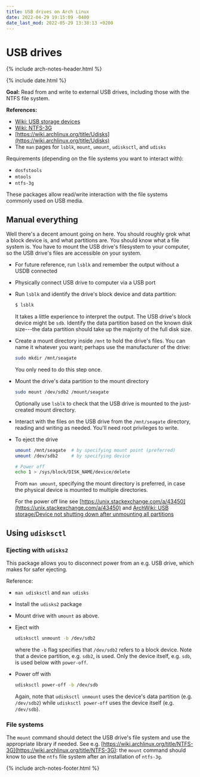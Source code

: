 ```yaml
---
title: USB drives on Arch Linux
date: 2022-04-29 19:15:09 -0400
date_last_mod: 2022-05-29 13:38:13 +0200
---
```


# USB drives

{% include arch-notes-header.html %}

{% include date.html %}

**Goal:** Read from and write to external USB drives, including those with the NTFS file system.

**References:**
- [Wiki: USB storage devices](https://wiki.archlinux.org/title/USB_storage_devices)
- [Wiki: NTFS-3G](https://wiki.archlinux.org/title/NTFS-3G)
- [https://wiki.archlinux.org/title/Udisks](https://wiki.archlinux.org/title/Udisks)
- The `man` pages for `lsblk`, `mount`, `umount`, `udisksctl`, and `udisks`

Requirements (depending on the file systems you want to interact with):
- `dosfstools`
- `mtools`
- `ntfs-3g`

These packages allow read/write interaction with the file systems commonly used on USB media.

## Manual everything

Well there's a decent amount going on here.
You should roughly grok what a block device is, and what partitions are.
You should know what a file system is.
You have to mount the USB drive's filesystem to your computer, so the USB drive's files are accessible on your system.

- For future reference, run `lsblk` and remember the output without a USDB connected 

- Physically connect USB drive to computer via a USB port

- Run `lsblk` and identify the drive's block device and data partition:
  ```sh
  $ lsblk
  ```
  It takes a little experience to interpret the output. 
  The USB drive's block device might be `sdb`.
  Identify the data partition based on the known disk size---the data partition should take up the majority of the full disk size.

- Create a mount directory inside `/mnt` to hold the drive's files.
  You can name it whatever you want; perhaps use the manufacturer of the drive:
  ```sh
  sudo mkdir /mnt/seagate
  ```
  You only need to do this step once.

- Mount the drive's data partition to the mount directory
  ```sh
  sudo mount /dev/sdb2 /mount/seagate
  ```
  Optionally use `lsblk` to check that the USB drive is mounted to the just-created mount directory.

- Interact with the files on the USB drive from the `/mnt/seagate` directory, reading and writing as needed.
  You'll need root privileges to write.

- To eject the drive
  ```sh
  umount /mnt/seagate  # by specifying mount point (preferred)
  umount /dev/sdb2     # by specifying device

  # Power off
  echo 1 > /sys/block/DISK_NAME/device/delete
  ```
  From `man umount`, specifying the mount directory is preferred, in case the physical device is mounted to multiple directories.

  For the power off line see [https://unix.stackexchange.com/a/43450](https://unix.stackexchange.com/a/43450)
  and [ArchWiki: USB storage/Device not shutting down after unmounting all partitions](https://wiki.archlinux.org/title/USB_storage_devices#Device_not_shutting_down_after_unmounting_all_partitions)

## Using `udisksctl`

### Ejecting with `udisks2`
This package allows you to disconnect power from an e.g. USB drive, which makes for safer ejecting.

Reference:
- `man udisksctl` and `man udisks`

- Install the `udisks2` package

- Mount drive with `umount` as above.

- Eject with
  ```sh
  udisksctl unmount -b /dev/sdb2
  ```
  where the `-b` flag specifies that `/dev/sdb2` refers to a block device.
  Note that a device partition, e.g. `sdb2`, is used.
  Only the device itself, e.g. `sdb`, is used below with `power-off`.

- Power off with 
  ```sh
  udisksctl power-off -b /dev/sdb
  ```
  Again, note that `udisksctl unmount` uses the device's data partition (e.g. `/dev/sdb2`) while `udisksctl power-off` uses the device itself (e.g. `/dev/sdb`).


### File systems

The `mount` command should detect the USB drive's file system and use the appropriate library if needed.
See e.g. [https://wiki.archlinux.org/title/NTFS-3G](https://wiki.archlinux.org/title/NTFS-3G): the `mount` command should know to use the `ntfs` file system after an installation of `ntfs-3g`.

{% include arch-notes-footer.html %}
